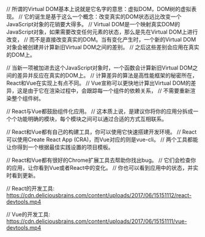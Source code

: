 



// 所谓的Virtual DOM基本上说就是它名字的意思：虚拟DOM，DOM树的虚拟表现。
// 它的诞生是基于这么一个概念：改变真实的DOM状态远比改变一个JavaScript对象的花销要大得多。
// Virtual DOM是一个映射真实DOM的JavaScript对象，如果需要改变任何元素的状态，那么是先在Virtual DOM上进行改变，
// 而不是直接改变真实的DOM。当有变化产生时，一个新的Virtual DOM对象会被创建并计算新旧Virtual DOM之间的差别。
// 之后这些差别会应用在真实的DOM上。



// 当新一项被加进去这个JavaScript对象时，一个函数会计算新旧Virtual DOM之间的差异并反应在真实的DOM上。
// 计算差异的算法是高性能框架的秘密所在，React和Vue在实现上有点不同。
// Vue宣称可以更快地计算出Virtual DOM的差异，这是由于它在渲染过程中，会跟踪每一个组件的依赖关系，
// 不需要重新渲染整个组件树。

// React与Vue都鼓励组件化应用。
// 这本质上说，是建议你将你的应用分拆成一个个功能明确的模块，每个模块之间可以通过合适的方式互相联系。


// React和Vue都有自己的构建工具，你可以使用它快速搭建开发环境。
// React可以使用Create React App (CRA)，而Vue对应的则是vue-cli。
// 两个工具都能让你得到一个根据最佳实践设置的项目模板。



// React和Vue都有很好的Chrome扩展工具去帮助你找出bug。
// 它们会检查你的应用，让你看到Vue或者React中的变化。
// 你也可以看到应用中的状态，并实时看到更新。

// React的开发工具: https://cdn.deliciousbrains.com/content/uploads/2017/06/15151112/react-devtools.mp4

// Vue的开发工具: https://cdn.deliciousbrains.com/content/uploads/2017/06/15151111/vue-devtools.mp4

